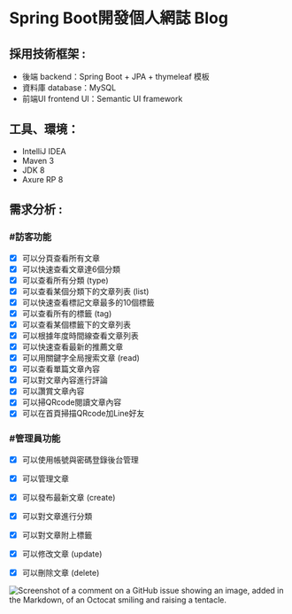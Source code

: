 # Spring Boot開發個人網誌 Blog


## 採用技術框架 :
- 後端 backend：Spring Boot + JPA + thymeleaf 模板
- 資料庫 database：MySQL
- 前端UI frontend UI：Semantic UI framework


## 工具、環境：
- IntelliJ IDEA
- Maven 3
- JDK 8
- Axure RP 8


## 需求分析 :

### #訪客功能
- [x] 可以分頁查看所有文章
- [x] 可以快速查看文章達6個分類
- [x] 可以查看所有分類 (type)
- [x] 可以查看某個分類下的文章列表 (list)
- [x] 可以快速查看標記文章最多的10個標籤
- [x] 可以查看所有的標籤 (tag)
- [x] 可以查看某個標籤下的文章列表
- [x] 可以根據年度時間線查看文章列表
- [x] 可以快速查看最新的推薦文章
- [x] 可以用關鍵字全局搜索文章 (read)
- [x] 可以查看單篇文章內容
- [x] 可以對文章內容進行評論
- [x] 可以讚賞文章內容
- [x] 可以掃QRcode閱讀文章內容
- [x] 可以在首頁掃描QRcode加Line好友

### #管理員功能
- [x] 可以使用帳號與密碼登錄後台管理
- [x] 可以管理文章
- [x] 可以發布最新文章 (create)
- [x] 可以對文章進行分類
- [x] 可以對文章附上標籤
- [x] 可以修改文章 (update)
- [x] 可以刪除文章 (delete)


![Screenshot of a comment on a GitHub issue showing an image, added in the Markdown, of an Octocat smiling and raising a tentacle.](https://www.atatus.com/glossary/content/images/2021/07/CRUD.jpeg)
